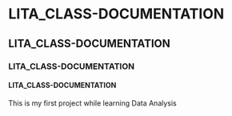 # LITA_CLASS-DOCUMENTATION
## LITA_CLASS-DOCUMENTATION
### LITA_CLASS-DOCUMENTATION
#### LITA_CLASS-DOCUMENTATION
This is my first project while learning Data Analysis
